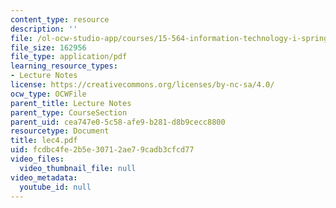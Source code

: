 ```yaml
---
content_type: resource
description: ''
file: /ol-ocw-studio-app/courses/15-564-information-technology-i-spring-2003/fcdbc4fe2b5e30712ae79cadb3cfcd77_lec4.pdf
file_size: 162956
file_type: application/pdf
learning_resource_types:
- Lecture Notes
license: https://creativecommons.org/licenses/by-nc-sa/4.0/
ocw_type: OCWFile
parent_title: Lecture Notes
parent_type: CourseSection
parent_uid: cea747e0-5c58-afe9-b281-d8b9cecc8800
resourcetype: Document
title: lec4.pdf
uid: fcdbc4fe-2b5e-3071-2ae7-9cadb3cfcd77
video_files:
  video_thumbnail_file: null
video_metadata:
  youtube_id: null
---
```

